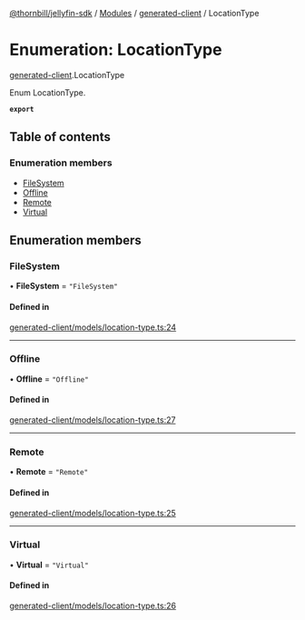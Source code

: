 [@thornbill/jellyfin-sdk](../README.md) / [Modules](../modules.md) / [generated-client](../modules/generated_client.md) / LocationType

# Enumeration: LocationType

[generated-client](../modules/generated_client.md).LocationType

Enum LocationType.

**`export`**

## Table of contents

### Enumeration members

- [FileSystem](generated_client.LocationType.md#filesystem)
- [Offline](generated_client.LocationType.md#offline)
- [Remote](generated_client.LocationType.md#remote)
- [Virtual](generated_client.LocationType.md#virtual)

## Enumeration members

### FileSystem

• **FileSystem** = `"FileSystem"`

#### Defined in

[generated-client/models/location-type.ts:24](https://github.com/thornbill/jellyfin-sdk-typescript/blob/c65c42e/src/generated-client/models/location-type.ts#L24)

___

### Offline

• **Offline** = `"Offline"`

#### Defined in

[generated-client/models/location-type.ts:27](https://github.com/thornbill/jellyfin-sdk-typescript/blob/c65c42e/src/generated-client/models/location-type.ts#L27)

___

### Remote

• **Remote** = `"Remote"`

#### Defined in

[generated-client/models/location-type.ts:25](https://github.com/thornbill/jellyfin-sdk-typescript/blob/c65c42e/src/generated-client/models/location-type.ts#L25)

___

### Virtual

• **Virtual** = `"Virtual"`

#### Defined in

[generated-client/models/location-type.ts:26](https://github.com/thornbill/jellyfin-sdk-typescript/blob/c65c42e/src/generated-client/models/location-type.ts#L26)
